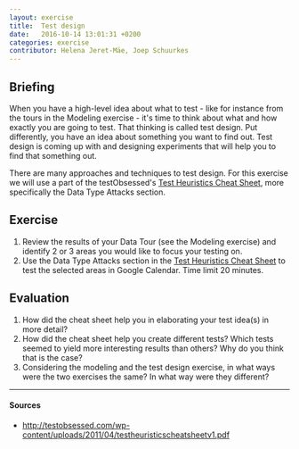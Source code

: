 ```yaml
---
layout: exercise
title:  Test design
date:   2016-10-14 13:01:31 +0200
categories: exercise
contributor: Helena Jeret-Mäe, Joep Schuurkes
---
```


## Briefing
When you have a high-level idea about what to test - like for instance from the tours in the Modeling exercise - it's time to think about what and how exactly you are going to test. That thinking is called test design. Put differently, you have an idea about something you want to find out. Test design is coming up with and designing experiments that will help you to find that something out.

There are many approaches and techniques to test design. For this exercise we will use a part of the testObsessed's​ [Test Heuristics Cheat Sheet​](http://testobsessed.com/wp-content/uploads/2011/04/testheuristicscheatsheetv1.pdf), more specifically the Data Type Attacks section.

## Exercise
1. Review the results of your Data Tour (see the Modeling exercise) and identify 2 or 3
areas you would like to focus your testing on.
1. Use the Data Type Attacks section in the [Test Heuristics Cheat Sheet​](http://testobsessed.com/wp-content/uploads/2011/04/testheuristicscheatsheetv1.pdf)​ to test the
selected areas in Google Calendar. Time limit 20 minutes.

## Evaluation
1. How did the cheat sheet help you in elaborating your test idea(s) in more detail?
1. How did the cheat sheet help you create different tests? Which tests seemed to yield
more interesting results than others? Why do you think that is the case?
1. Considering the modeling and the test design exercise, in what ways were the two
exercises the same? In what way were they different?

---

#### Sources
- <a href="http://testobsessed.com/wp-content/uploads/2011/04/testheuristicscheatsheetv1.pdf">http://testobsessed.com/wp-content/uploads/2011/04/testheuristicscheatsheetv1.pdf</a>

